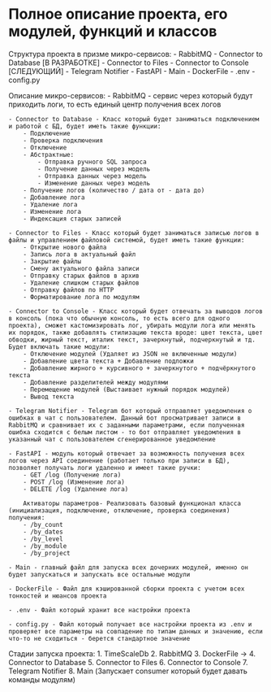 # Полное описание проекта, его модулей, функций и классов

Структура проекта в призме микро-сервисов: - RabbitMQ - Connector to Database [В РАЗРАБОТКЕ] - Connector to Files - Connector to Console [СЛЕДУЮЩИЙ] - Telegram Notifier - FastAPI - Main - DockerFile - .env - config.py

Описание микро-сервисов: - RabbitMQ - сервис через который будут приходить логи, то есть единый центр получения всех логов

    - Connector to Database - Класс который будет заниматься подключением и работой с БД, будет иметь такие функции:
        - Подключение
        - Проверка подключения
        - Отключение
        - Абстрактные:
            - Отправка ручного SQL запроса
            - Получение данных через модель
            - Отправка данных через модель
            - Изменение данных через модель
        - Получение логов (количество / дата от - дата до)
        - Добавление лога
        - Удаление лога
        - Изменение лога
        - Индексация старых записей

    - Connector to Files - Класс который будет заниматься записью логов в файлы и управлением файловой системой, будет иметь такие функции:
        - Открытие нового файла
        - Запись лога в актуальный файл
        - Закрытие файлы
        - Смену актуального файла записи
        - Отправку старых файлов в архив
        - Удаление слишком старых файлов
        - Отправку файлов по HTTP
        - Форматирование лога по модулям

    - Connector to Console - Класс который будет отвечать за выводов логов в консоль (пока что обычную консоль, то есть всего для одного проекта), сможет кастомизировать лог, убирать модули лога или менять их порядок, также добавлять стилизацию текста вроде: цвет текста, цвет обводки, жирный текст, италик текст, зачеркнутый, подчеркнутый и тд. Будет включать такие модули:
        - Отключение модулей (Удаляет из JSON не включенные модули)
        - Добавление цвета текста + Добавление подложки
        - Добавление жирного + курсивного + зачеркнутого + подчёркнутого текста
        - Добавление разделителей между модулями
        - Перемещение модулей (Выстаивает нужный порядок модулей)
        - Вывод текста

    - Telegram Notifier - Telegram бот который отправляет уведомления о ошибках в чат с пользователем. Данный бот просматривает записи в RabbitMQ и сравнивает их с заданными параметрами, если полученная ошибка сходится с белым листом - то бот отправляет уведомления в указанный чат с пользователем сгенерированное уведомление

    - FastAPI - модуль который отвечает за возможность получения всех логов через API соединение (работает только при записи в БД), позволяет получать логи удаленно и имеет такие ручки:
        - GET /log (Получение лога)
        - POST /log (Изменение лога)
        - DELETE /log (Удаление лога)

        Активаторы параметров- Реализовать базовый функционал класса (инициализация, подключение, отключение, проверка соединения) получения:
        - /by_count
        - /by_dates
        - /by_level
        - /by_module
        - /by_project

    - Main - главный файл для запуска всех дочерних модулей, именно он будет запускаться и запускать все остальные модули

    - DockerFile - Файл для кэшированной сборки проекта с учетом всех тонкостей и нюансов проекта

    - .env - Файл который хранит все настройки проекта

    - config.py - Файл который получает все настройки проекта из .env и проверяет все параметры на совпадение по типам данных и значению, если что-то не сходиться - берется стандартное значение

Стадии запуска проекта: 1. TimeScaleDb 2. RabbitMQ 3. DockerFile -> 4. Connector to Database 5. Connector to Files 6. Connector to Console 7. Telegram Notifier 8. Main (Запускает consumer который будет давать команды модулям)
